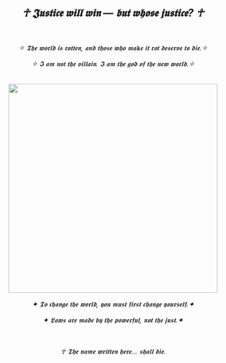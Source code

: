 <div align="center">

<h2><i>☥ 𝕵𝖚𝖘𝖙𝖎𝖈𝖊 𝖜𝖎𝖑𝖑 𝖜𝖎𝖓 — 𝖇𝖚𝖙 𝖜𝖍𝖔𝖘𝖊 𝖏𝖚𝖘𝖙𝖎𝖈𝖊? ☥</i></h2>

<br>

<p><i>✧ 𝕿𝖍𝖊 𝖜𝖔𝖗𝖑𝖉 𝖎𝖘 𝖗𝖔𝖙𝖙𝖊𝖓, 𝖆𝖓𝖉 𝖙𝖍𝖔𝖘𝖊 𝖜𝖍𝖔 𝖒𝖆𝖐𝖊 𝖎𝖙 𝖗𝖔𝖙 𝖉𝖊𝖘𝖊𝖗𝖛𝖊 𝖙𝖔 𝖉𝖎𝖊.✧</i></p>
<p><i>✧ 𝕴 𝖆𝖒 𝖓𝖔𝖙 𝖙𝖍𝖊 𝖛𝖎𝖑𝖑𝖆𝖎𝖓. 𝕴 𝖆𝖒 𝖙𝖍𝖊 𝖌𝖔𝖉 𝖔𝖋 𝖙𝖍𝖊 𝖓𝖊𝖜 𝖜𝖔𝖗𝖑𝖉.✧</i></p>

<br>

<img src="https://github.com/user-attachments/assets/b7cc1eea-3d1a-48fe-bf09-f81e17dcd59e" width="420" />

<br>

<p><i>✦ 𝕿𝖔 𝖈𝖍𝖆𝖓𝖌𝖊 𝖙𝖍𝖊 𝖜𝖔𝖗𝖑𝖉, 𝖞𝖔𝖚 𝖒𝖚𝖘𝖙 𝖋𝖎𝖗𝖘𝖙 𝖈𝖍𝖆𝖓𝖌𝖊 𝖞𝖔𝖚𝖗𝖘𝖊𝖑𝖋.✦</i></p>
<p><i>✦ 𝕷𝖆𝖜𝖘 𝖆𝖗𝖊 𝖒𝖆𝖉𝖊 𝖇𝖞 𝖙𝖍𝖊 𝖕𝖔𝖜𝖊𝖗𝖋𝖚𝖑, 𝖓𝖔𝖙 𝖙𝖍𝖊 𝖏𝖚𝖘𝖙.✦</i></p>

<br>

<p><i>☥ 𝕿𝖍𝖊 𝖓𝖆𝖒𝖊 𝖜𝖗𝖎𝖙𝖙𝖊𝖓 𝖍𝖊𝖗𝖊... 𝖘𝖍𝖆𝖑𝖑 𝖉𝖎𝖊. </i></p>

</div>


<!--
**OLD-D0LL/OLD-D0LL** is a ✨ _special_ ✨ repository because its `README.md` (this file) appears on your GitHub profile.

Here are some ideas to get you started:

- 🔭 I’m currently working on ...
- 🌱 I’m currently learning ...
- 👯 I’m looking to collaborate on ...
- 🤔 I’m looking for help with ...
- 💬 Ask me about ...
- 📫 How to reach me: ...
- 😄 Pronouns: ...
- ⚡ Fun fact: ...
-->

